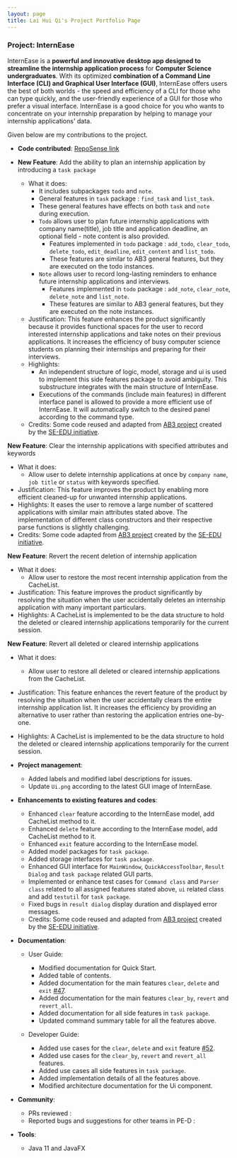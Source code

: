 ```yaml
---
layout: page
title: Lai Hui Qi's Project Portfolio Page
---
```


### Project: InternEase

InternEase is a **powerful and innovative desktop app designed to streamline the internship application process** for **Computer Science undergraduates**. With its optimized **combination of a Command Line Interface (CLI) and Graphical User Interface (GUI)**, InternEase offers users the best of both worlds - the speed and efficiency of a CLI for those who can type quickly, and the user-friendly experience of a GUI for those who prefer a visual interface. InternEase is a good choice for you who wants to concentrate on your internship preparation by helping to manage your internship applications' data.

Given below are my contributions to the project.

* **Code contributed**: [RepoSense link](https://nus-cs2103-ay2223s2.github.io/tp-dashboard/?search=laihuiqi&breakdown=true&sort=groupTitle&sortWithin=title&since=2023-02-17&timeframe=commit&mergegroup=&groupSelect=groupByRepos&checkedFileTypes=docs~functional-code~test-code~other)

* **New Feature**: Add the ability to plan an internship application by introducing a `task package`
  * What it does: 
    * It includes subpackages `todo` and `note`.
    * General features in `task` package : `find_task` and `list_task`.
    * These general features have effects on both `task` and `note` during execution.
    * `Todo` allows user to plan future internship applications with company name(title), job title and application deadline, an optional field - note content is also provided.
      * Features implemented in `todo` package : `add_todo`, `clear_todo`, `delete_todo`, `edit_deadline`, `edit_content` and `list_todo`.
      * These features are similar to AB3 general features, but they are executed on the todo instances.
    * `Note` allows user to record long-lasting reminders to enhance future internship applications and interviews.
      * Features implemented in `todo` package : `add_note`, `clear_note`, `delete_note` and `list_note`.
      * These features are similar to AB3 general features, but they are executed on the note instances.
  * Justification: This feature enhances the product significantly because it provides functional spaces for the user to record interested internship applications and take notes on their previous applications. It increases the efficiency of busy computer science students on planning their internships and preparing for their interviews.
  * Highlights: 
    * An independent structure of logic, model, storage and ui is used to implement this side features package to avoid ambiguity. This substructure integrates with the main structure of InternEase. 
    * Executions of the commands (include main features) in different interface panel is allowed to provide a more efficient use of InternEase. It will automatically switch to the desired panel according to the command type.
  * Credits: Some code reused and adapted from [AB3 project](https://github.com/nus-cs2103-AY2223S2/tp) created by the [SE-EDU initiative](https://se-education.org/).

**New Feature**: Clear the internship applications with specified attributes and keywords
* What it does:
  * Allow user to delete internship applications at once by `company name`, `job title` or `status` with keywords specified.
* Justification: This feature improves the product by enabling more efficient cleaned-up for unwanted internship applications. 
* Highlights: It eases the user to remove a large number of scattered applications with similar main attributes stated above. The implementation of different class constructors and their respective parse functions is slightly challenging.
* Credits: Some code adapted from [AB3 project](https://github.com/nus-cs2103-AY2223S2/tp) created by the [SE-EDU initiative](https://se-education.org/).

**New Feature**: Revert the recent deletion of internship application
* What it does:
  * Allow user to restore the most recent internship application from the CacheList.
* Justification: This feature improves the product significantly by resolving the situation when the user accidentally deletes an internship application with many important particulars.
* Highlights: A CacheList is implemented to be the data structure to hold the deleted or cleared internship applications temporarily for the current session.

**New Feature**: Revert all deleted or cleared internship applications 
* What it does:
  * Allow user to restore all deleted or cleared internship applications from the CacheList.
* Justification: This feature enhances the revert feature of the product by resolving the situation when the user accidentally clears the entire internship application list. It increases the efficiency by providing an alternative to user rather than restoring the application entries one-by-one.
* Highlights: A CacheList is implemented to be the data structure to hold the deleted or cleared internship applications temporarily for the current session.


* **Project management**:
  * Added labels and modified label descriptions for issues.
  * Update `Ui.png` according to the latest GUI image of InternEase.

* **Enhancements to existing features and codes**:
  * Enhanced `clear` feature according to the InternEase model, add CacheList method to it.
  * Enhanced `delete` feature according to the InternEase model, add CacheList method to it.
  * Enhanced `exit` feature according to the InternEase model.
  * Added model packages for `task package`.
  * Added storage interfaces for `task package`.
  * Enhanced GUI interface for `MainWindow`, `QuickAccessToolbar`, `Result Dialog` and `task package` related GUI parts.
  * Implemented or enhance test cases for `Command class` and `Parser class` related to all assigned features stated above, `ui` related class and add `testutil` for `task package`.
  * Fixed bugs in `result dialog` display duration and displayed error messages.
  * Credits: Some code reused and adapted from [AB3 project](https://github.com/nus-cs2103-AY2223S2/tp) created by the [SE-EDU initiative](https://se-education.org/).


* **Documentation**:
  * User Guide:
    * Modified documentation for Quick Start.
    * Added table of contents.
    * Added documentation for the main features `clear`, `delete` and `exit` [\#47](https://github.com/AY2223S2-CS2103T-W15-4/tp/issues/47).
    * Added documentation for the main features `clear_by`, `revert` and `revert_all`.
    * Added documentation for all side features in `task package`.
    * Updated command summary table for all the features above.
    
  * Developer Guide:
    * Added use cases for the `clear`, `delete` and `exit` feature [\#52](https://github.com/AY2223S2-CS2103T-W15-4/tp/issues/52).
    * Added use cases for the `clear_by`, `revert` and `revert_all` features.
    * Added use cases all side features in `task package`.
    * Added implementation details of all the features above.
    * Modified architecture documentation for the Ui component.

* **Community**:
  * PRs reviewed :
  * Reported bugs and suggestions for other teams in PE-D : 

* **Tools**:
  * Java 11 and JavaFX
  
